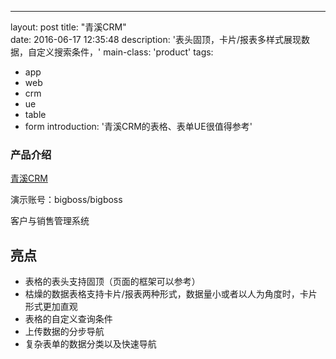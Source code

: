 ---
layout: post
title: "青溪CRM"              
date: 2016-06-17 12:35:48
description: '表头固顶，卡片/报表多样式展现数据，自定义搜索条件，'
main-class: 'product'
tags:
- app
- web
- crm
- ue
- table
- form
introduction: '青溪CRM的表格、表单UE很值得参考'

### 产品介绍
[青溪CRM](https://www.v4crm.com/qingxi/f?p=9057:101)

演示账号：bigboss/bigboss

客户与销售管理系统

## 亮点
* 表格的表头支持固顶（页面的框架可以参考）
* 枯燥的数据表格支持卡片/报表两种形式，数据量小或者以人为角度时，卡片形式更加直观
* 表格的自定义查询条件
* 上传数据的分步导航
* 复杂表单的数据分类以及快速导航